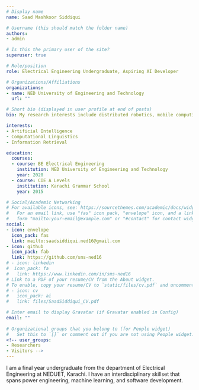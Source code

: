 ```yaml
---
# Display name
name: Saad Mashkoor Siddiqui

# Username (this should match the folder name)
authors:
- admin

# Is this the primary user of the site?
superuser: true

# Role/position
role: Electrical Engineering Undergraduate, Aspiring AI Developer

# Organizations/Affiliations
organizations:
- name: NED University of Engineering and Technology
  url: ""

# Short bio (displayed in user profile at end of posts)
bio: My research interests include distributed robotics, mobile computing and programmable matter.

interests:
- Artificial Intelligence
- Computational Linguistics
- Information Retrieval

education:
  courses:
  - course: BE Electrical Engineering
    institution: NED University of Engineering and Technology
    year: 2020
  - course: CIE A Levels
    institution: Karachi Grammar School
    year: 2015

# Social/Academic Networking
# For available icons, see: https://sourcethemes.com/academic/docs/widgets/#icons
#   For an email link, use "fas" icon pack, "envelope" icon, and a link in the
#   form "mailto:your-email@example.com" or "#contact" for contact widget.
social:
- icon: envelope
  icon_pack: fas
  link: mailto:saadsiddiqui.ned16@gmail.com
- icon: github
  icon_pack: fab
  link: https://github.com/sms-ned16
# - icon: linkedin
#  icon_pack: fa
#   link: https://www.linkedin.com/in/sms-ned16	
# Link to a PDF of your resume/CV from the About widget.
# To enable, copy your resume/CV to `static/files/cv.pdf` and uncomment the lines below.  
# - icon: cv
#   icon_pack: ai
#   link: files/SaadSiddiqui_CV.pdf

# Enter email to display Gravatar (if Gravatar enabled in Config)
email: ""
  
# Organizational groups that you belong to (for People widget)
#   Set this to `[]` or comment out if you are not using People widget.  
<!-- user_groups:
- Researchers
- Visitors -->
---
```


I am a final year undergraduate from the department of Electrical Engineering at NEDUET, Karachi. I have an interdisciplinary skillset that spans power engineering, machine learning, and software development. 
